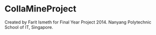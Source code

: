 CollaMineProject
================

Created by Farit Ismeth for Final Year Project 2014. Nanyang Polytechnic School of IT, Singapore.
